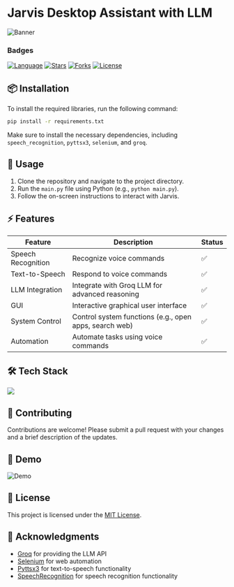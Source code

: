 # Jarvis Desktop Assistant with LLM
![Banner](https://raw.githubusercontent.com/DenverCoder1/github-readme-streak-stats/master/example-banner.png)

### Badges

[![Language](https://img.shields.io/badge/Python-3.x-blue)](https://www.python.org/)
[![Stars](https://img.shields.io/github/stars/Pruthviraj141/Jarvis-Desktop-Assistant-with-LLM?style=social)](https://github.com/Pruthviraj141/Jarvis-Desktop-Assistant-with-LLM/stargazers)
[![Forks](https://img.shields.io/github/forks/Pruthviraj141/Jarvis-Desktop-Assistant-with-LLM?style=social)](https://github.com/Pruthviraj141/Jarvis-Desktop-Assistant-with-LLM/network/members)
[![License](https://img.shields.io/github/license/Pruthviraj141/Jarvis-Desktop-Assistant-with-LLM)](https://github.com/Pruthviraj141/Jarvis-Desktop-Assistant-with-LLM/blob/master/LICENSE)

## 📦 Installation

To install the required libraries, run the following command:
```bash
pip install -r requirements.txt
```
Make sure to install the necessary dependencies, including `speech_recognition`, `pyttsx3`, `selenium`, and `groq`.

## 🚀 Usage

1. Clone the repository and navigate to the project directory.
2. Run the `main.py` file using Python (e.g., `python main.py`).
3. Follow the on-screen instructions to interact with Jarvis.

## ⚡ Features

| Feature | Description | Status |
| --- | --- | --- |
| Speech Recognition | Recognize voice commands | ✅ |
| Text-to-Speech | Respond to voice commands | ✅ |
| LLM Integration | Integrate with Groq LLM for advanced reasoning | ✅ |
| GUI | Interactive graphical user interface | ✅ |
| System Control | Control system functions (e.g., open apps, search web) | ✅ |
| Automation | Automate tasks using voice commands | ✅ |

## 🛠️ Tech Stack

<img src="https://skillicons.dev/icons?i=python,flask,react,nodejs,selenium,pyttsx3,speechrecognition" />

## 🤝 Contributing

Contributions are welcome! Please submit a pull request with your changes and a brief description of the updates.

## 📸 Demo

![Demo](https://via.placeholder.com/800x400.png?text=Project+Demo)

## 📜 License

This project is licensed under the [MIT License](https://github.com/Pruthviraj141/Jarvis-Desktop-Assistant-with-LLM/blob/master/LICENSE).

## 📝 Acknowledgments

* [Groq](https://www.groq.com/) for providing the LLM API
* [Selenium](https://www.selenium.dev/) for web automation
* [Pyttsx3](https://github.com/nateshmbhat/pyttsx3) for text-to-speech functionality
* [SpeechRecognition](https://github.com/Uberi/speech_recognition) for speech recognition functionality
